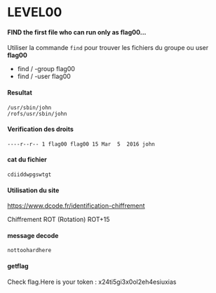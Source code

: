 # LEVEL00


#### FIND the first file who can run only as flag00...

Utiliser la commande `find` pour trouver les fichiers du groupe ou user **flag00**

- find / -group flag00
- find / -user flag00

#### Resultat

```
/usr/sbin/john
/rofs/usr/sbin/john
```

#### Verification des droits

```
----r--r-- 1 flag00 flag00 15 Mar  5  2016 john
```

#### cat du fichier

`cdiiddwpgswtgt`

#### Utilisation du site 
https://www.dcode.fr/identification-chiffrement

Chiffrement ROT (Rotation)
ROT+15

#### message decode
`nottoohardhere`

#### getflag
Check flag.Here is your token : x24ti5gi3x0ol2eh4esiuxias
